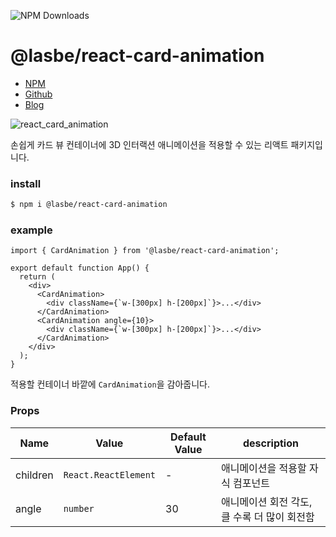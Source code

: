 ![NPM Downloads](https://img.shields.io/npm/dt/%40lasbe%2Freact-card-animation)

# @lasbe/react-card-animation

- [NPM](https://www.npmjs.com/package/@lasbe/react-card-animation)
- [Github](https://github.com/LasBe-code/react-card-animation)
- [Blog](https://lasbe.tistory.com/)

![react_card_animation](https://github.com/user-attachments/assets/5d3cdae5-d7d8-4853-9d61-434cf70cfa4d)

손쉽게 카드 뷰 컨테이너에 3D 인터랙션 애니메이션을 적용할 수 있는 리액트 패키지입니다.

### install

```bash
$ npm i @lasbe/react-card-animation
```

### example

```tsx
import { CardAnimation } from '@lasbe/react-card-animation';

export default function App() {
  return (
    <div>
      <CardAnimation>
        <div className={`w-[300px] h-[200px]`}>...</div>
      </CardAnimation>
      <CardAnimation angle={10}>
        <div className={`w-[300px] h-[200px]`}>...</div>
      </CardAnimation>
    </div>
  );
}
```

적용할 컨테이너 바깥에 `CardAnimation`을 감아줍니다.

### Props

| **Name** | **Value**            | **Default Value** | **description**                              |
| -------- | -------------------- | ----------------- | -------------------------------------------- |
| children | `React.ReactElement` | -                 | 애니메이션을 적용할 자식 컴포넌트            |
| angle    | `number`             | 30                | 애니메이션 회전 각도, 클 수록 더 많이 회전함 |
